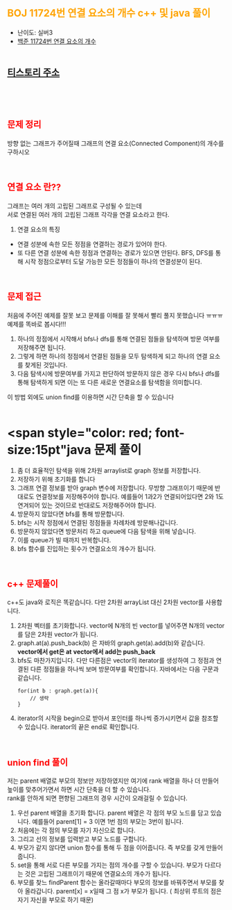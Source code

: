 # <span style="color:orange; font-size:17pt; font-weight:bold">BOJ 11724번 연결 요소의 개수 c++ 및 java 풀이</span>
- 난이도: 실버3
- [백준 11724번 연결 요소의 개수](https://www.acmicpc.net/problem/11724)
<br><br>

## [티스토리 주소](https://hoho325.tistory.com/)
<br><br>

# <span style="color: red; font-size:15pt">문제 정리</span>
방향 없는 그래프가 주어질때 그래프의 연결 요소(Connected Component)의 개수를 구하시오
<br><br>

# <span style="color: red; font-size:15pt">연결 요소 란??</span>
그래프는 여러 개의 고립된 그래프로 구성될 수 있는데  
서로 연결된 여러 개의 고립된 그래프 각각을 연결 요소라고 한다.
1. 연결 요소의 특징
- 연결 성분에 속한 모든 정점을 연결하는 경로가 있어야 한다.
- 또 다른 연결 성분에 속한 정점과 연결하는 경로가 있으면 안된다.
BFS, DFS를 통해 시작 정점으로부터 도달 가능한 모든 정점들이 하나의 연결성분이 된다.
<br><br>

# <span style="color: red; font-size:15pt">문제 접근</span>
처음에 주어진 예제를 잘못 보고 문제를 이해를 잘 못해서 빨리 풀지 못했습니다 ㅠㅠㅠ  
예제를 똑바로 봅시다!!!
1. 하나의 정점에서 시작해서 bfs나 dfs를 통해 연결된 점들을 탐색하며 방문 여부를 저장해주면 됩니다.
2. 그렇게 하면 하나의 정점에서 연결된 점들을 모두 탐색하게 되고 하나의 연결 요소를 찾게된 것입니다.
3. 다음 탐색시에 방문여부를 가지고 판단하여 방문하지 않은 경우 다시 bfs나 dfs를 통해 탐색하게 되면 이는 또 다른 새로운 연결요소를 탐색함을 의미합니다.

이 방법 외에도 union find를 이용하면 시간 단축을 할 수 있습니다
<br><br>

# <span style="color: red; font-size:15pt"java 문제 풀이</span>
1. 좀 더 효율적인 탐색을 위해 2차원 arraylist로 graph 정보를 저장합니다.
2. 저장하기 위해 초기화를 합니다
3. 그래프 연결 정보를 받아 graph 변수에 저장합니다.
    무방향 그래프이기 때문에 반대로도 연결정보를 저장해주어야 합니다.
    예를들어 1과2가 연결되어있다면 2와 1도 연겨되어 있는 것이므로 반대로도 저장해주어야 합니다.
4. 방문하지 않았다면 bfs를 통해 방문합니다.
5. bfs는 시작 정점에서 연결된 정점들을 차례차례 방문해나갑니다.
6. 방문하지 않았다면 방문처리 하고 queue에 다음 탐색을 위해 넣습니다.
7. 이를 queue가 빌 때까지 반복합니다.
8. bfs 함수를 진입하는 횟수가 연결요소의 개수가 됩니다.
<br><br>

# <span style="color: red; font-size:15pt">c++ 문제풀이</span>
c++도 java와 로직은 똑같습니다. 다만 2차원 arrayList 대신 2차원 vector를 사용합니다.
1. 2차원 벡터를 초기화합니다. vector에 N개의 빈 vector를 넣어주면 N개의 vector를 담은 2차원 vector가 됩니다.
2. graph.at(a).push_back(b) 은 자바의 graph.get(a).add(b)와 같습니다.
    **vector에서 get은 at**
    **vector에서 add는 push_back**
3. bfs도 마찬가지입니다. 다만 다른점은 vector의 iterator를 생성하여 그 정점과 연결된 다른 정점들을 하나씩 보며 방문여부를 확인합니다. 자바에서는 다음 구문과 같습니다.
    ```
    for(int b : graph.get(a)){
        // 생략
    }
    ```
4. iterator의 시작을 begin으로 받아서 포인터를 하나씩 증가시키면서 값을 참조할 수 있습니다. iterator의 끝은 end로 확인합니다.
<br><br>

# <span style="color: red; font-size:15pt">union find 풀이</span>
저는 parent 배열로 부모의 정보만 저장하였지만 여기에 rank 배열을 하나 더 만들어 높이를 맞추어가면서 하면 시간 단축을 더 할 수 있습니다.  
rank를 안하게 되면 편향된 그래프의 경우 시간이 오래걸릴 수 있습니다.  
1. 우선 parent 배열을 초기화 합니다. parent 배열은 각 점의 부모 노드를 담고 있습니다. 예를들어 parent[1] = 3 이면 1번 점의 부모는 3번이 됩니다.  
2. 처음에는 각 점의 부모를 자기 자신으로 합니다.
3. 그리고 선의 정보를 입력받고 부모 노드를 구합니다.
4. 부모가 같지 않다면 union 함수를 통해 두 점을 이어줍니다. 즉 부모를 갖게 만들어 줍니다.
5. set을 통해 서로 다른 부모를 가지는 점의 개수를 구할 수 있습니다. 부모가 다르다는 것은 고립된 그래프이기 때문에 연결요소의 개수가 됩니다.
6. 부모를 찾느 findParent 함수는 올라갈때마다 부모의 정보를 바꿔주면서 부모를 찾아 올라갑니다. parent[x] = x일때 그 점 x가 부모가 됩니다. ( 최상위 루트의 점은 자기 자신을 부모로 하기 때문)
